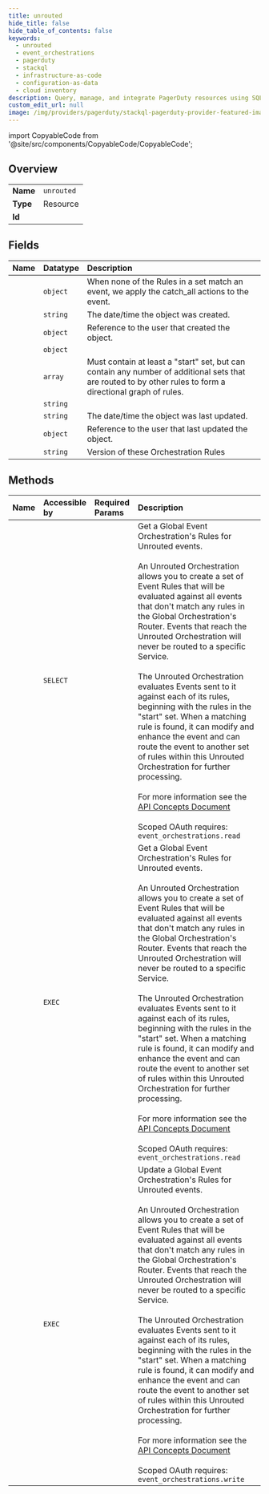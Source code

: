 ```yaml
---
title: unrouted
hide_title: false
hide_table_of_contents: false
keywords:
  - unrouted
  - event_orchestrations
  - pagerduty    
  - stackql
  - infrastructure-as-code
  - configuration-as-data
  - cloud inventory
description: Query, manage, and integrate PagerDuty resources using SQL
custom_edit_url: null
image: /img/providers/pagerduty/stackql-pagerduty-provider-featured-image.png
---
```


import CopyableCode from '@site/src/components/CopyableCode/CopyableCode';




## Overview
<table><tbody>
<tr><td><b>Name</b></td><td><code>unrouted</code></td></tr>
<tr><td><b>Type</b></td><td>Resource</td></tr>
<tr><td><b>Id</b></td><td><CopyableCode code="pagerduty.event_orchestrations.unrouted" /></td></tr>
</tbody></table>

## Fields
| Name | Datatype | Description |
|:-----|:---------|:------------|
| <CopyableCode code="catch_all" /> | `object` | When none of the Rules in a set match an event, we apply the catch_all actions to the event. |
| <CopyableCode code="created_at" /> | `string` | The date/time the object was created. |
| <CopyableCode code="created_by" /> | `object` | Reference to the user that created the object. |
| <CopyableCode code="parent" /> | `object` |  |
| <CopyableCode code="sets" /> | `array` | Must contain at least a "start" set, but can contain any number of additional sets that are routed to by other rules to form a directional graph of rules. |
| <CopyableCode code="type" /> | `string` |  |
| <CopyableCode code="updated_at" /> | `string` | The date/time the object was last updated. |
| <CopyableCode code="updated_by" /> | `object` | Reference to the user that last updated the object. |
| <CopyableCode code="version" /> | `string` | Version of these Orchestration Rules |
## Methods
| Name | Accessible by | Required Params | Description |
|:-----|:--------------|:----------------|:------------|
| <CopyableCode code="get_orch_path_unrouted" /> | `SELECT` | <CopyableCode code="id" /> | Get a Global Event Orchestration's Rules for Unrouted events.<br /><br />An Unrouted Orchestration allows you to create a set of Event Rules that will be evaluated against all events that don't match any rules in the Global Orchestration's Router. Events that reach the Unrouted Orchestration will never be routed to a specific Service.<br /><br />The Unrouted Orchestration evaluates Events sent to it against each of its rules, beginning with the rules in the "start" set. When a matching rule is found, it can modify and enhance the event and can route the event to another set of rules within this Unrouted Orchestration for further processing.<br /><br />For more information see the [API Concepts Document](../../api-reference/ZG9jOjI3NDc5Nzc-api-concepts#event-orchestrations)<br /><br />Scoped OAuth requires: `event_orchestrations.read`<br /> |
| <CopyableCode code="_get_orch_path_unrouted" /> | `EXEC` | <CopyableCode code="id" /> | Get a Global Event Orchestration's Rules for Unrouted events.<br /><br />An Unrouted Orchestration allows you to create a set of Event Rules that will be evaluated against all events that don't match any rules in the Global Orchestration's Router. Events that reach the Unrouted Orchestration will never be routed to a specific Service.<br /><br />The Unrouted Orchestration evaluates Events sent to it against each of its rules, beginning with the rules in the "start" set. When a matching rule is found, it can modify and enhance the event and can route the event to another set of rules within this Unrouted Orchestration for further processing.<br /><br />For more information see the [API Concepts Document](../../api-reference/ZG9jOjI3NDc5Nzc-api-concepts#event-orchestrations)<br /><br />Scoped OAuth requires: `event_orchestrations.read`<br /> |
| <CopyableCode code="update_orch_path_unrouted" /> | `EXEC` | <CopyableCode code="id" /> | Update a Global Event Orchestration's Rules for Unrouted events.<br /><br />An Unrouted Orchestration allows you to create a set of Event Rules that will be evaluated against all events that don't match any rules in the Global Orchestration's Router. Events that reach the Unrouted Orchestration will never be routed to a specific Service.<br /><br />The Unrouted Orchestration evaluates Events sent to it against each of its rules, beginning with the rules in the "start" set. When a matching rule is found, it can modify and enhance the event and can route the event to another set of rules within this Unrouted Orchestration for further processing.<br /><br />For more information see the [API Concepts Document](../../api-reference/ZG9jOjI3NDc5Nzc-api-concepts#event-orchestrations)<br /><br />Scoped OAuth requires: `event_orchestrations.write`<br /> |
